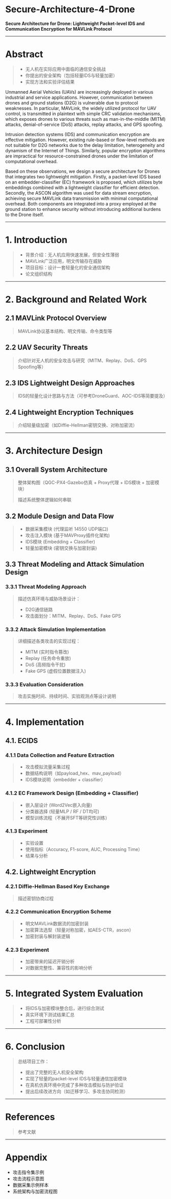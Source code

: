 # Secure-Architecture-4-Drone

**Secure Architecture for Drone: Lightweight Packet-level IDS and Communication Encryption for MAVLink Protocol**

---
# Abstract

> - 无人机在实际应用中面临的通信安全挑战
> - 你提出的安全架构（包括轻量IDS与轻量加密）
> - 实现方法和实验评估结果

Unmanned Aerial Vehicles (UAVs) are increasingly deployed in various industrial and service applications. However, communication between drones and ground stations (D2G) is vulnerable due to protocol weaknesses. In particular, MAVLink, the widely utilized protocol for UAV control, is transmitted in plaintext with simple CRC validation mechanisms, which exposes drones to various threats such as man-in-the-middle (MITM) attacks, denial-of-service (DoS) attacks, replay attacks, and GPS spoofing.

Intrusion detection systems (IDS) and communication encryption are effective mitigation. However, existing rule-based or flow-level methods are not suitable for D2G networks due to the delay limitation, heterogeneity and dynamism of the Internet of Things. Similarly, popular encryption algorithms are impractical for resource-constrained drones under the limitation of computational overhead.

Based on these observations, we design a secure architecture for Drones that integrates two lightweight mitigation. Firstly, a packet-level IDS based on an embedder-classifier (EC) framework is proposed, which utilizes byte embeddings combined with a lightweight classifier for efficient detection. Secondly, the ASCON algorithm was used for data stream encryption, achieving secure MAVLink data transmission with minimal computational overhead. Both components are integrated into a proxy employed at the ground station to enhance security without introducing additional burdens to the Drone itself.

---
# 1. Introduction

> - 背景介绍：无人机应用快速发展，但安全性薄弱
> - MAVLink广泛应用，明文传输存在威胁
> - 项目目标：设计一套轻量化的安全通信架构
> - 论文组织结构

---
# 2. Background and Related Work

## 2.1 MAVLink Protocol Overview

> MAVLink协议基本结构、明文传输、命令类型等

## 2.2 UAV Security Threats

> 介绍针对无人机的安全攻击与研究（MITM、Replay、DoS、GPS Spoofing等）

## 2.3 IDS Lightweight Design Approaches

> IDS的轻量化设计思路与方法（可参考DroneGuard、AOC-IDS等简要提及）

## 2.4 Lightweight Encryption Techniques

> 介绍轻量级加密（如Diffie-Hellman密钥交换、对称加密流）

---
# 3. Architecture Design

## 3.1 Overall System Architecture

> 整体架构图（QGC-PX4-Gazebo仿真 + Proxy代理 + IDS模块 + 加密模块）
>
> 描述系统整体逻辑如何串联

## 3.2 Module Design and Data Flow

> - 数据采集模块 (代理监听 14550 UDP端口)
> - 攻击注入模块 (基于MAVProxy插件化架构)
> - IDS模块 (Embedding + Classifier)
> - 轻量加密模块 (密钥交换与加密封装)

## 3.3 Threat Modeling and Attack Simulation Design

### 3.3.1 Threat Modeling Approach

> 描述仿真环境与威胁场景设计：
> - D2G通信链路
> - 攻击面划分：MITM、Replay、DoS、Fake GPS

### 3.3.2 Attack Simulation Implementation

> 详细描述各类攻击的实现过程：
> - MITM (实时指令篡改)
> - Replay (任务命令重放)
> - DoS (高频指令干扰)
> - Fake GPS (虚假位置数据注入)

### 3.3.3 Evaluation Consideration

> 攻击实施时间、持续时间、实验观测点等设计说明

---
# 4. Implementation

## 4.1. ECIDS

### 4.1.1 Data Collection and Feature Extraction

> - 攻击模拟流量采集过程
> - 数据结构说明（如payload_hex、mav_payload）
> - IDS模块说明（embedder + classifier）

### 4.1.2 EC Framework Design (Embedding + Classifier)

> - 嵌入层设计 (Word2Vec嵌入向量)
> - 分类器选择 (轻量MLP / RF / DT均可)
> - 模型训练流程（不展开SFT等研究性训练）

### 4.1.3 Experiment

> - 实验设置
> - 使用指标（Accuracy, F1-score, AUC, Processing Time）
> - 结果与分析

## 4.2. Lightweight Encryption

### 4.2.1 Diffie-Hellman Based Key Exchange

> 描述密钥协商过程

### 4.2.2 Communication Encryption Scheme

> - 明文MAVLink数据流的加密封装
> - 加密算法选型（轻量对称加密，如AES-CTR，ascon）
> - 加密封装与解封装逻辑

### 4.2.3 Experiment

> - 加密带来的延迟开销分析
> - 对数据完整性、兼容性的影响分析

---

# 5. Integrated System Evaluation

> - 将IDS与加密模块整合后，进行综合测试
> - 真实环境下测试结果汇总
> - 工程可部署性分析

---

# 6. Conclusion

> 总结项目工作：
> - 提出了完整的无人机安全架构
> - 实现了轻量的packet-level IDS与轻量通信加密模块
> - 在真机仿真环境中完成了多种攻击模拟与防护验证
> - 提出后续改进方向（如迁移学习、多攻击协同检测）

---

# References

> 参考文献

---

# Appendix

- 攻击指令集示例
- 攻击流程示意图
- 数据采集示例样本
- 系统架构与加密流程图

